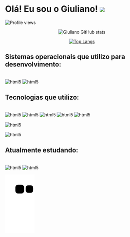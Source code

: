 ### <h1 align="left">Olá! Eu sou o Giuliano! <img src="https://raw.githubusercontent.com/kaueMarques/kaueMarques/master/hi.gif" height="30px">

<p align="left"> <img src="https://komarev.com/ghpvc/?username=GiulianoVianna&color=yellow" alt="Profile views" /> </p>

<div align="center">

![Giuliano GitHub stats](https://github-readme-stats.vercel.app/api?username=GiulianoVianna&show_icons=true&theme=dracula)

[![Top Langs](https://github-readme-stats.vercel.app/api/top-langs/?username=GiulianoVianna&langs_count=8&theme=dracula)](https://github.com/anuraghazra/github-readme-stats)
</div>

## Sistemas operacionais que utilizo para desenvolvimento:

<div style="diplay: inline_block"></br>
<img align="center" alt="html5" src="https://img.shields.io/badge/Linux_Mint-87CF3E?style=for-the-badge&logo=linux-mint&logoColor=white" />
<img align="center" alt="html5" src="https://img.shields.io/badge/Pop!_OS-48B9C7?style=for-the-badge&logo=Pop!_OS&logoColor=white" />
</div>

## Tecnologias que utilizo:

<div style="diplay: inline_block"></br>
<img align="center" alt="html5" src="https://img.shields.io/badge/HTML5-E34F26?style=for-the-badge&logo=html5&logoColor=white" />
<img align="center" alt="html5" src="https://img.shields.io/badge/CSS3-1572B6?style=for-the-badge&logo=css3&logoColor=white" />
<img align="center" alt="html5" src="https://img.shields.io/badge/JavaScript-F7DF1E?style=for-the-badge&logo=javascript&logoColor=black" />
<img align="center" alt="html5" src ="https://img.shields.io/badge/Node.js-43853D?style=for-the-badge&logo=node.js&logoColor=white" />
<img align="center" alt="html5" src="https://img.shields.io/badge/Bootstrap-563D7C?style=for-the-badge&logo=bootstrap&logoColor=white" />
</p>
<img align="center" alt="html5" src="https://img.shields.io/badge/Python-14354C?style=for-the-badge&logo=python&logoColor=white" />
</p>
<img align="center" alt="html5" src="https://img.shields.io/badge/Microsoft_Access-A4373A?style=for-the-badge&logo=microsoft-access&logoColor=white" />
</div>

## Atualmente estudando:

<div style="diplay: inline_block"></br>
<img align="center" alt="html5" src="https://img.shields.io/badge/C%2B%2B-00599C?style=for-the-badge&logo=c%2B%2B&logoColor=white" />
<img align="center" alt="html5" src="https://img.shields.io/badge/Python-14354C?style=for-the-badge&logo=python&logoColor=white" />

</div>

![Snake animation](https://github.com/rafaballerini/rafaballerini/blob/output/github-contribution-grid-snake.svg)




